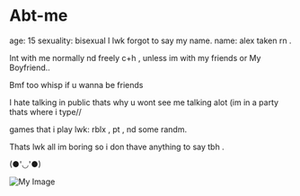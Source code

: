 # Abt-me
age: 15 
sexuality: bisexual 
I lwk forgot to say my name. name: alex
taken rn .


Int with me normally nd freely c+h , unless im with my friends or My Boyfriend..


Bmf too whisp if u wanna be friends


I hate talking in public thats why u wont see me talking alot (im in a party thats where i type//


games that i play lwk: rblx , pt , nd some randm.


Thats lwk all im boring so i don thave anything to say tbh .


(●'◡'●)

![My Image](https://example.com/image.png)
